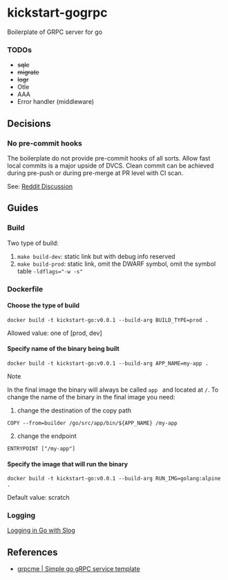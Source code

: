# kickstart-gogrpc
Boilerplate of GRPC server for go

### TODOs
- ~~sqlc~~
- ~~migrate~~
- ~~logr~~
- Otle
- AAA
- Error handler (middleware)

## Decisions

### No pre-commit hooks
The boilerplate do not provide pre-commit hooks of all sorts. Allow fast local commits is a major upside of DVCS. Clean commit can be achieved during pre-push or during pre-merge at PR level with CI scan.

See: [Reddit Discussion](https://www.reddit.com/r/rust/comments/13h78se/comment/jk3mgpx/?utm_source=share&utm_medium=web3x&utm_name=web3xcss&utm_term=1&utm_content=share_button)

## Guides

### Build
Two type of build:
1. `make build-dev`: static link but with debug info reserved
1. `make build-prod`: static link, omit the DWARF symbol, omit the symbol table `-ldflags="-w -s"`

### Dockerfile

#### Choose the type of build 
`docker build -t kickstart-go:v0.0.1 --build-arg BUILD_TYPE=prod .`

Allowed value: one of [prod, dev]

#### Specify name of the binary being built
`docker build -t kickstart-go:v0.0.1 --build-arg APP_NAME=my-app .`

> [!NOTE]
> In the final image the binary will always be called `app ` and located at `/`.
> To change the name of the binary in the final image you need:
> 1. change the destination of the copy path
> ```
> COPY --from=builder /go/src/app/bin/${APP_NAME} /my-app
> ```
> 2. change the endpoint
> ```
> ENTRYPOINT ["/my-app"]
> ```

#### Specify the image that will run the binary
`docker build -t kickstart-go:v0.0.1 --build-arg RUN_IMG=golang:alpine .`

Default value: scratch

### Logging
[Logging in Go with Slog](https://betterstack.com/community/guides/logging/logging-in-go/)

## References

- [grpcme | Simple go gRPC service template](https://github.com/mchmarny/grpcme)
